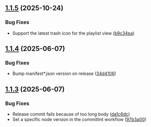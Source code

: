 ## [1.1.5](https://github.com/Compile-Time/yt-quick-actions/compare/1.1.4...1.1.5) (2025-10-24)


### Bug Fixes

* Support the latest trash icon for the playlist view ([b9c34ea](https://github.com/Compile-Time/yt-quick-actions/commit/b9c34eaca66cd8d80507eae2f06c2228364ef470))

## [1.1.4](https://github.com/Compile-Time/yt-quick-actions/compare/1.1.3...1.1.4) (2025-06-07)


### Bug Fixes

* Bump manifest*.json version on release ([34d4106](https://github.com/Compile-Time/yt-quick-actions/commit/34d410666d72bed57d3c2696de01b25c4f91caa3))

## [1.1.3](https://github.com/Compile-Time/yt-quick-actions/compare/1.1.2...1.1.3) (2025-06-07)


### Bug Fixes

* Release commit fails because of too long body ([da1c6dc](https://github.com/Compile-Time/yt-quick-actions/commit/da1c6dcd3db53ba90c119518cf049fca7482473f))
* Set a specific node version in the commitlint workflow ([97b3a00](https://github.com/Compile-Time/yt-quick-actions/commit/97b3a00ed4025a4847dfc992f6620c9d1d8fb47d))
